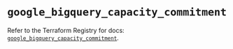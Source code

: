 # `google_bigquery_capacity_commitment`

Refer to the Terraform Registry for docs: [`google_bigquery_capacity_commitment`](https://registry.terraform.io/providers/hashicorp/google/6.13.0/docs/resources/bigquery_capacity_commitment).
